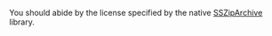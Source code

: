
You should abide by the license specified by the native [SSZipArchive](https://github.com/soffes/ssziparchive/blob/master/LICENSE) library.